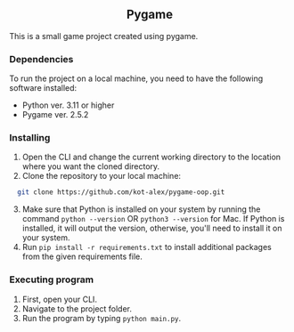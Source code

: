 <h2 align="center">Pygame</h2>

This is a small game project created using pygame.

### Dependencies

To run the project on a local machine, you need to have the following software installed:

* Python ver. 3.11 or higher
* Pygame ver. 2.5.2

### Installing

1. Open the CLI and change the current working directory to the location where you want the cloned directory.
2. Clone the repository to your local machine:
 ```bash
   git clone https://github.com/kot-alex/pygame-oop.git
   ```
3. Make sure that Python is installed on your system by running the command ```python --version``` OR ```python3 --version``` for Mac. If Python is installed, it will output the version, otherwise, you'll need to install it on your system.
4. Run ```pip install -r requirements.txt``` to install additional packages from the given requirements file.

### Executing program

1. First, open your CLI.
2. Navigate to the project folder.
3. Run the program by typing ```python main.py```.
